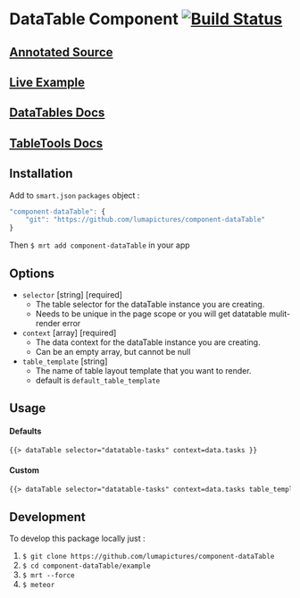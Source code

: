 # DataTable Component [![Build Status](https://travis-ci.org/LumaPictures/component-dataTable.svg?branch=dev)](https://travis-ci.org/LumaPictures/component-dataTable)

## [Annotated Source](http://lumapictures.github.io/component-dataTable/)
## [Live Example](http://component-dataTable.meteor.com)
## [DataTables Docs](https://datatables.net/usage/)
## [TableTools Docs](https://datatables.net/extras/tabletools/)

## Installation
Add to `smart.json` `packages` object :

```javascript
"component-dataTable": {
    "git": "https://github.com/lumapictures/component-dataTable"
}
```

Then `$ mrt add component-dataTable` in your app

## Options
* `selector` [string] [required]
    * The table selector for the dataTable instance you are creating.
    * Needs to be unique in the page scope or you will get datatable mulit-render error
* `context` [array] [required]
    * The data context for the dataTable instance you are creating.
    * Can be an empty array, but cannot be null
* `table_template` [string]
    * The name of table layout template that you want to render.
    * default is `default_table_template`

## Usage

#### Defaults
```html
{{> dataTable selector="datatable-tasks" context=data.tasks }}
```
#### Custom
```html
{{> dataTable selector="datatable-tasks" context=data.tasks table_template="tasks_table" }}
```

## Development

To develop this package locally just :

1. `$ git clone https://github.com/lumapictures/component-dataTable`
2. `$ cd component-dataTable/example`
3. `$ mrt --force`
4. `$ meteor`